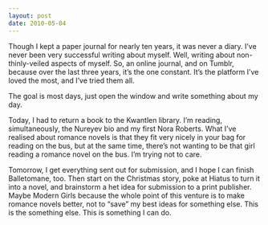 ```yaml
---
layout: post
date: 2010-05-04
---
```


Though I kept a paper journal for nearly ten years, it was never a diary. I’ve never been very successful writing about myself. Well, writing about non-thinly-veiled aspects of myself. So, an online journal, and on Tumblr, because over the last three years, it’s the one constant. It’s the platform I’ve loved the most, and I’ve tried them all.

The goal is most days, just open the window and write something about my day.

Today, I had to return a book to the Kwantlen library. I’m reading, simultaneously, the Nureyev bio and my first Nora Roberts. What I’ve realised about romance novels is that they fit very nicely in your bag for reading on the bus, but at the same time, there’s not wanting to be that girl reading a romance novel on the bus. I’m trying not to care.

Tomorrow, I get everything sent out for submission, and I hope I can finish Balletomane, too. Then start on the Christmas story, poke at Hiatus to turn it into a novel, and brainstorm a het idea for submission to a print publisher. Maybe Modern Girls because the whole point of this venture is to make romance novels better, not to “save” my best ideas for something else. This is the something else. This is something I can do.
